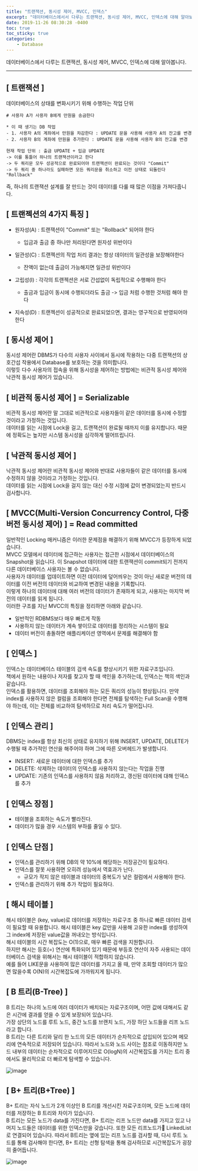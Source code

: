 ```yaml
---
title: "트랜잭션, 동시성 제어, MVCC, 인덱스"
excerpt: "데이터베이스에서서 다루는 트랜잭션, 동시성 제어, MVCC, 인덱스에 대해 알아보자"
date: 2019-11-26 08:30:28 -0400
toc: true
toc_sticky: true
categories: 
    - Database
---
```

데이터베이스에서 다루는 트랜잭션, 동시성 제어, MVCC, 인덱스에 대해 알아봅니다.
<hr>

## [ 트랜잭션 ]
데이터베이스의 상태를 변화시키기 위해 수행하는 작업 단위
```
# 사용자 A가 사용자 B에게 만원을 송금한다 

* 이 때 생기는 DB 작업
- 1. 사용자 A의 계좌에서 만원을 차감한다 : UPDATE 문을 사용해 사용자 A의 잔고를 변경
- 2. 사용자 B의 계좌에 만원을 추가한다 : UPDATE 문을 사용해 사용자 B의 잔고를 변경

현재 작업 단위 : 출금 UPDATE + 입금 UPDATE
-> 이를 통틀어 하나의 트랜잭션이라고 한다
-> 두 쿼리문 모두 성공적으로 완료되어야 트랜잭션이 완료되는 것이다 "Commit"
-> 두 쿼리 중 하나라도 실패하면 모든 쿼리문을 취소하고 이전 상태로 되돌린다 "Rollback"
```

즉, 하나의 트랜잭션 설계를 잘 만드는 것이 데이터를 다룰 때 많은 이점을 가져다줍니다.

## [ 트랜젝션의 4가지 특징 ]

- 원자성(A) : 트랜잭션이 "Commit" 또는 "Rollback" 되어야 한다
    - 입금과 출금 중 하나만 처리된다면 원자성 위반이다 

- 일관성(C) : 트랜젝션의 작업 처리 결과는 항상 데이터의 일관성을 보장해야한다
    - 잔액이 없는데 출금이 가능해지면 일관성 위반이다

- 고립성(I) : 각각의 트랜젝션은 서로 간섭없이 독립적으로 수행해야 한다
    - 출금과 입금이 동시에 수행되더라도 출금 -> 입금 처럼 수행한 것처럼 해야 한다

- 지속성(D) : 트랜젝션이 성공적으로 완료되었으면, 결과는 영구적으로 반영되어야 한다

## [ 동시성 제어 ]
동시성 제어란 DBMS가 다수의 사용자 사이에서 동시에 작용하는 다중 트랜잭션의 상호간섭 작용에서 Database를 보호하는 것을 의미합니다.
<br>
이렇듯 다수 사용자의 접속을 위해 동시성을 제어하는 방법에는 비관적 동시성 제어와 낙관적 동시성 제어가 있습니다.

## [ 비관적 동시성 제어 ] = Serializable
비관적 동시성 제어란 말 그대로 비관적으로 사용자들이 같은 데이터를 동시에 수정할 것이라고 가정하는 것입니다.
<br>
데이터를 읽는 시점에 Lock을 걸고, 트랜잭션이 완료될 때까지 이를 유지합니다. 때문에 정확도는 높지만 시스템 동시성을 심각하게 떨어뜨립니다.

## [ 낙관적 동시성 제어 ]
낙관적 동시성 제어란 비관적 동시성 제어와 반대로 사용자들이 같은 데이터를 동시에 수정하지 않을 것이라고 가정하는 것입니다.
<br>
데이터를 읽는 시점에 Lock을 걸지 않는 대신 수정 시점에 값이 변경되었는지 반드시 검사합니다.

## [ MVCC(Multi-Version Concurrency Control, 다중 버전 동시성 제어) ] = Read committed
일반적인 Locking 매커니즘은  이러한 문제점을 해결하기 위해 MVCC가 등장하게 되었습니다.
<br>
MVCC 모델에서 데이터에 접근하는 사용자는 접근한 시점에서 데이터베이스의 Snapshot을 읽습니다. 이 Snapshot 데이터에 대한 트랜잭션이 commit되기 전까지 다른 데이터베이스 사용자는 볼 수 없습니다.
<br>
사용자가 데이터를 업데이트하면 이전 데이터에 덮어씌우는 것이 아닌 새로운 버전의 데이터를 이전 버전의 데이터와 비교하여 변경된 내용을 기록합니다.
<br>
이렇게 하나의 데이터에 대해 여러 버전의 데이터가 존재하게 되고, 사용자는 마지막 버전의 데이터를 읽게 됩니다.
<br>
이러한 구조를 지닌 MVCC의 특징을 정리하면 아래와 같습니다.

- 일반적인 RDBMS보다 매우 빠르게 작동
- 사용하지 않는 데이터가 계속 쌓이므로 데이터를 정리하는 시스템이 필요
- 데이터 버전이 충돌하면 애플리케이션 영역에서 문제를 해결해야 함

## [ 인덱스 ]
인덱스는 데이터베이스 테이블의 검색 속도를 향상시키기 위한 자료구조입니다.
<br>
책에서 원하는 내용이나 저자를 찾고자 할 때 색인을 추가하는데, 인덱스는 책의 색인과 같습니다.
<br>
인덱스를 활용하면, 데이터를 조회해야 하는 모든 쿼리의 성능이 향상됩니다. 만약 index를 사용하지 않은 컬럼을 조회해야 한다면 전체를 탐색하는 Full Scan을 수행해야 하는데, 이는 전체를 비교하여 탐색하므로 처리 속도가 떨어집니다.

## [ 인덱스 관리 ]
DBMS는 index를 항상 최신의 상태로 유지하기 위해 INSERT, UPDATE, DELETE가 수행될 때 추가적인 연산을 해주어야 하며 그에 따른 오버헤드가 발생합니다.

- INSERT: 새로운 데이터에 대한 인덱스를 추가
- DELETE: 삭제하는 데이터의 인덱스를 사용하지 않는다는 작업을 진행
- UPDATE: 기존의 인덱스를 사용하지 않음 처리하고, 갱신된 데이터에 대해 인덱스를 추가

## [ 인덱스 장점 ]
- 테이블을 조회하는 속도가 빨라진다.
- 데이터가 많을 경우 시스템의 부하를 줄일 수 있다.

## [ 인덱스 단점 ]
- 인덱스를 관리하기 위해 DB의 약 10%에 해당하는 저장공간이 필요하다.
- 인덱스를 잘못 사용하면 오히려 성능에서 역효과가 난다.
    - 규모가 작지 않은 테이블과 데이터의 중복도가 낮은 컬럼에서 사용해야 한다.
- 인덱스를 관리하기 위해 추가 작업이 필요하다.

## [ 해시 테이블 ]
해시 테이블은 (key, value)로 데이터를 저장하는 자료구조 중 하나로 빠른 데이터 검색이 필요할 때 유용합니다. 해시 테이블은 key 값만을 사용해 고유한 index를 생성하여 그 index에 저장된 value값을 꺼내오는 방식입니다.
<br>
해시 테이블의 시간 복잡도는 O(1)으로, 매우 빠른 검색을 지원합니다.
<br>
하지만 해시는 등호(=) 연산에 특화되어 있기 때문에 부등호 연산이 자주 사용되는 데이터베이스 검색을 위해서는 해시 테이블이 적합하지 않습니다.
<br>
예를 들어 LIKE문을 사용하여 많은 데이터를 가지고 올 때, 만약 조회할 데이터가 많으면 많을수록 O(N)의 시간복잡도에 가까워지게 됩니다.

## [ B 트리(B-Tree) ]
B 트리는 하나의 노드에 여러 데이터가 배치되는 자료구조이며, 어떤 값에 대해서도 같은 시간에 결과를 얻을 수 있게 보장되어 있습니다. 
<br>
가장 상단의 노드를 루트 노드, 중간 노드를 브랜치 노드, 가장 하단 노드들을 리프 노드라고 합니다.
<br>
B 트리는 다른 트리와 달리 한 노드의 모든 데이터가 순차적으로 삽입되어 있으며 메모리에 연속적으로 저장되어 있습니다. 따라서 노드와 노드 사이는 참조로 이동하지만 노드 내부의 데이터는 순차적으로 이루어지므로 O(logN)의 시간복잡도를 가지는 트리 중에서도 물리적으로 더 빠르게 탐색할 수 있습니다.
<br>

![image](https://user-images.githubusercontent.com/52072077/117100178-0da89980-adae-11eb-94c6-498328b54af9.png)


## [ B+ 트리(B+Tree) ]
B+ 트리는 자식 노드가 2개 이상인 B 트리를 개선시킨 자료구조이며, 모든 노드에 데이터를 저장하는 B 트리와 차이가 있습니다.
<br>
B 트리는 모든 노드가 data를 가진다면, B+ 트리는 리프 노드만 data를 가지고 있고 나머지 노드들은 데이터를 위한 인덱스만을 갖습니다. 또한 모든 리프노드가 LinkedList로 연결되어 있습니다. 따라서 B트리는 옆에 있는 리프 노드를 검사할 때, 다시 루트 노드를 통해 검사해야 한다면, B+ 트리는 선형 탐색을 통해 검사하므로 시간복잡도가 굉장히 줄어듭니다.
<br>
 

![image](https://user-images.githubusercontent.com/52072077/117100980-2619b380-adb0-11eb-9d2f-139a1165ee7d.jpg)
